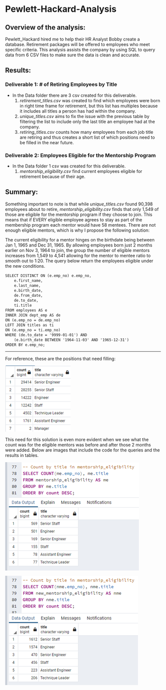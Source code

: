# Pewlett-Hackard-Analysis

## Overview of the analysis:
Pewlett_Hackard hired me to help their HR Analyst Bobby create a database. Retirement packages will be offered to employees who meet specific criteria. This analysis assists the company by using SQL to query data from 6 CSV files to make sure the data is clean and accurate.

## Results:

### Deliverable 1: # of Retiring Employees by Title

- In the Data folder there are 3 csv created for this deliverable.
	1. *retirement_titles.csv* was created to find which employees were born in right time frame for retirement, but this list has multiples because it includes all titles a person has had within the company.
	2. *unique_titles.csv* aims to fix the issue with the previous table by filtering the list to include only the last title an employee had at the company.
	3. *retiring_titles.csv* counts how many employees from each job title are retiring and thus creates a short list of which positions need to be filled in the near future.

### Deliverable 2: Employees Eligible for the Mentorship Program

- In the Data folder 1 csv was created for this deliverable. 
	1. *mentorship_eligibility.csv* find current employees eligible for retirement because of their age. 

## Summary:

Something important to note is that while *unique_titles.csv* found 90,398 employees about to retire, *mentorship_eligibility.csv* finds that only 1,549 of those are eligible for the mentorship program if they choose to join. This means that if EVERY eligible employee agrees to stay as part of the membership program each mentor would have 58 mentees. There are not enough eligible mentors, which is why I propose the following solution:


The current eligibility for a mentor hinges on the birthdate being between Jan 1, 1965 and Dec 31, 1965. By allowing employees born just 2 months earlier on Nov 3, 1964 to join, the group the number of eligible mentors increases from 1,549 to 4,541 allowing for the mentor to mentee ratio to smooth out to 1:20. The query below return the employees eligible under the new conditions.
```
SELECT DISTINCT ON (e.emp_no) e.emp_no, 
	e.first_name, 
	e.last_name, 
	e.birth_date,
	de.from_date,
	de.to_date,
	ti.title
FROM employees AS e
INNER JOIN dept_emp AS de
ON (e.emp_no = de.emp_no)
LEFT JOIN titles as ti
ON (e.emp_no = ti.emp_no)
WHERE (de.to_date = '9999-01-01') AND 
	(e.birth_date BETWEEN '1964-11-03' AND '1965-12-31')
ORDER BY e.emp_no;
```
______________________________________________________________________________________
For reference, these are the positions that need filling:

![](vacant_positions.png)

This need for this solution is even more evident when we see what the count was for the eligible mentors was before and after those 2 months were added. Below are images that include the code for the queries and the results in tables.

![](count_me_image.png)

![](count_nme_image.png)

